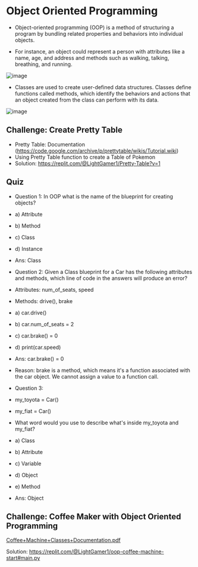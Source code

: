 # Object Oriented Programming

- Object-oriented programming (OOP) is a method of structuring a program by bundling related properties and behaviors into individual objects.

- For instance, an object could represent a person with attributes like a name, age, and address and methods such as walking, talking, breathing, and running. 

![image](https://user-images.githubusercontent.com/100339175/229306830-1a02f515-bacc-4fb0-baf4-dfcfc0e555af.png)

- Classes are used to create user-defined data structures. Classes define functions called methods, which identify the behaviors and actions that an object created from the class can perform with its data.

![image](https://user-images.githubusercontent.com/100339175/229306885-2f5d2bd0-53a1-4cf7-ad8d-0d6c6f71f37d.png)


## Challenge: Create Pretty Table
- Pretty Table: Documentation (https://code.google.com/archive/p/prettytable/wikis/Tutorial.wiki)
- Using Pretty Table function to create a Table of Pokemon
- Solution: https://replit.com/@LightGamer1/Pretty-Table?v=1

## Quiz
- Question 1: In OOP what is the name of the blueprint for creating objects?
- a) Attribute
- b) Method
- c) Class
- d) Instance

- Ans: Class

- Question 2: Given a Class blueprint for a Car has the following attributes and methods, which line of code in the answers will produce an error?
- Attributes: num_of_seats, speed
- Methods: drive(), brake
- a) car.drive()
- b) car.num_of_seats = 2
- c) car.brake() = 0
- d) print(car.speed)

- Ans: car.brake() = 0
- Reason: brake is a method, which means it's a function associated with the car object. We cannot assign a value to a function call.

- Question 3:
- my_toyota = Car()
- my_fiat = Car()
- What word would you use to describe what's inside my_toyota and my_fiat?
- a) Class
- b) Attribute
- c) Variable
- d) Object
- e) Method

- Ans: Object

## Challenge: Coffee Maker with Object Oriented Programming
[Coffee+Machine+Classes+Documentation.pdf](https://github.com/AIPracticeUser/100_Days_Of_Python/files/11131111/Coffee%2BMachine%2BClasses%2BDocumentation.pdf)

Solution:  https://replit.com/@LightGamer1/oop-coffee-machine-start#main.py





